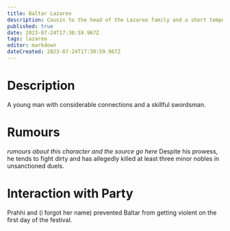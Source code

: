 ```yaml
---
title: Baltar Lazareo
description: Cousin to the head of the Lazareo family and a short tempered dueler 
published: true
date: 2023-07-24T17:30:59.967Z
tags: lazareo
editor: markdown
dateCreated: 2023-07-24T17:30:59.967Z
---
```


# Description
A young man with considerable connections and a skillful swordsman. 

# Rumours
*rumours about this character and the source go here*
Despite his prowess, he tends to fight dirty and has allegedly killed at least three minor nobles in unsanctioned duels. 
# Interaction with Party
Prahhi and (i forgot her name) prevented Baltar from getting violent on the first day of the festival. 